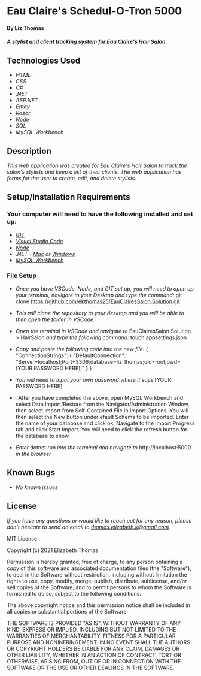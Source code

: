 # Eau Claire's Schedul-O-Tron 5000

#### By Liz Thomas

#### _A stylist and client tracking system for Eau Claire's Hair Salon._

## Technologies Used

* _HTML_
* _CSS_
* _C#_
* _.NET_
* _ASP.NET_
* _Entity_
* _Razor_
* _Node_
* _SQL_
* _MySQL Workbench_


## Description

_This web application was created for Eau Claire's Hair Salon to track the salon's stylists and keep a list of their clients. The web application has forms for the user to create, edit, and delete stylists._

## Setup/Installation Requirements

### Your computer will need to have the following installed and set up:
* _[GIT](https://docs.github.com/en/get-started/quickstart/set-up-git)_
* _[Visual Studio Code](https://code.visualstudio.com/download)_
* _[Node](https://nodejs.dev/learn/how-to-install-nodejs)_
* _.NET - [Mac](https://dotnet.microsoft.com/download/dotnet/thank-you/sdk-5.0.401-macos-x64-installer) or [Windows](https://dotnet.microsoft.com/download/dotnet/thank-you/sdk-5.0.401-windows-x64-installer)_
* _[MySQL Workbench](https://dev.mysql.com/downloads/file/?id=484391)_


### File Setup

* _Once you have VSCode, Node, and GIT set up, you will need to open up your terminal, navigate to your Desktop and type the command:_
git clone https://github.com/ekthomas25/EauClairesSalon.Solution.git

* _This will clone the repository to your desktop and you will be able to then open the folder in VSCode._
* _Open the terminal in VSCode and navigate to_ EauClairesSalon.Solution > HairSalon _and type the following command:_ touch appsettings.json
* _Copy and paste the following code into the new file:_
{
  "ConnectionStrings": {
      "DefaultConnection": "Server=localhost;Port=3306;database=liz_thomas;uid=root;pwd=[YOUR PASSWORD HERE];"
  }
}
* _You will need to input your own password where it says_ [YOUR PASSWORD HERE]
* _After you have completed the above, open MySQL Workbench and select Data Import/Restore from the Navigator/Administration Window, then select Import from Self-Contained File in Import Options. You will then select the New button under efault Schema to be imported. Enter the name of your database and click ok. Navigate to the Import Progress tab and click Start Import. You will need to click the refresh button for the database to show.
* _Enter_ dotnet run _into the terminal and navigate to_ http://localhost:5000 _in the browser_


## Known Bugs

* _No known issues_

## License

_If you have any questions or would like to reach out for any reason, please don't hesitate to send an email to [thomas.elizabeth.k@gmail.com](mailto:thomas.elizabeth.k@gmail.com)._

MIT License

Copyright (c) 2021 Elizabeth Thomas

Permission is hereby granted, free of charge, to any person obtaining a copy
of this software and associated documentation files (the "Software"), to deal
in the Software without restriction, including without limitation the rights
to use, copy, modify, merge, publish, distribute, sublicense, and/or sell
copies of the Software, and to permit persons to whom the Software is
furnished to do so, subject to the following conditions:

The above copyright notice and this permission notice shall be included in all
copies or substantial portions of the Software.

THE SOFTWARE IS PROVIDED "AS IS", WITHOUT WARRANTY OF ANY KIND, EXPRESS OR
IMPLIED, INCLUDING BUT NOT LIMITED TO THE WARRANTIES OF MERCHANTABILITY,
FITNESS FOR A PARTICULAR PURPOSE AND NONINFRINGEMENT. IN NO EVENT SHALL THE
AUTHORS OR COPYRIGHT HOLDERS BE LIABLE FOR ANY CLAIM, DAMAGES OR OTHER
LIABILITY, WHETHER IN AN ACTION OF CONTRACT, TORT OR OTHERWISE, ARISING FROM,
OUT OF OR IN CONNECTION WITH THE SOFTWARE OR THE USE OR OTHER DEALINGS IN THE
SOFTWARE.